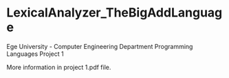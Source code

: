 # LexicalAnalyzer_TheBigAddLanguage

Ege University - Computer Engineering Department Programming Languages Project 1

More information in project 1.pdf file.
